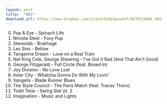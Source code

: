 ```yaml
---
layout: post
title:  "002"
download_url: https://www.dropbox.com/s/3w2z9z0p3pvwde7/NITESCHOOL-002.mp3?dl=1"
---
```


0. Pop & Eye - Spinach Life
0. Nirosta Steel - Foxy Pup
0. Stereolab - Brakhage
0. Les Sins - Bellow
0. Tangerine Dream - Love on a Real Train
0. Nat King Cole, George Shearing - I've Got It Bad (And That Ain't Good)
0. George Fitzgerald - Full Circle (feat. Boxed In)
0. Joy Division - No Love Lost
0. Inner City - Whatcha Gonna Do With My Lovin'
0. Vangelis - Blade Runner Blues
0. The Style Council - The Paris Match (feat. Tracey Thorn)
0. Todd Terje - Swing Star pt. 2
0. Imagination - Music and Lights
